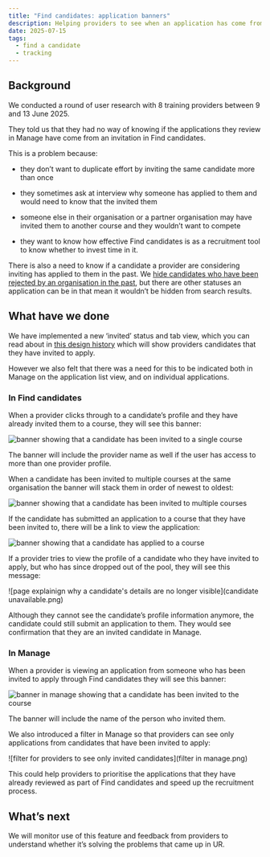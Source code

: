 ```yaml
---
title: "Find candidates: application banners"
description: Helping providers to see when an application has come from an invited candidate
date: 2025-07-15
tags:
  - find a candidate
  - tracking
---
```


## Background

We conducted a round of user research with 8 training providers between 9 and 13 June 2025.

They told us that they had no way of knowing if the applications they review in Manage have come from an invitation in Find candidates.

This is a problem because:

* they don’t want to duplicate effort by inviting the same candidate more than once

* they sometimes ask at interview why someone has applied to them and would need to know that the invited them

* someone else in their organisation or a partner organisation may have invited them to another course and they wouldn’t want to compete

* they want to know how effective Find candidates is as a recruitment tool to know whether to invest time in it.

There is also a need to know if a candidate a provider are considering inviting has applied to them in the past. We [hide candidates who have been rejected by an organisation in the past](https://becoming-a-teacher.design-history.education.gov.uk/manage-teacher-training-applications/find-candidates-statuses/#rejected-candidates), but there are other statuses an application can be in that mean it wouldn’t be hidden from search results.

## What have we done

We have implemented a new ‘invited’ status and tab view, which you can read about in [this design history](https://becoming-a-teacher.design-history.education.gov.uk/manage-teacher-training-applications/find-candidates-statuses/) which will show providers candidates that they have invited to apply.

However we also felt that there was a need for this to be indicated both in Manage on the application list view, and on individual applications.

### In Find candidates

When a provider clicks through to a candidate’s profile and they have already invited them to a course, they will see this banner:

![banner showing that a candidate has been invited to a single course](banner1.png)

The banner will include the provider name as well if the user has access to more than one provider profile.

When a candidate has been invited to multiple courses at the same organisation the banner will stack them in order of newest to oldest:

![banner showing that a candidate has been invited to multiple courses](banner2.png)

If the candidate has submitted an application to a course that they have been invited to, there will be a link to view the application:

![banner showing that a candidate has applied to a course](banner3.png)

If a provider tries to view the profile of a candidate who they have invited to apply, but who has since dropped out of the pool, they will see this message:

![page explainign why a candidate's details are no longer visible](candidate unavailable.png)

Although they cannot see the candidate’s profile information anymore, the candidate could still submit an application to them. They would see confirmation that they are an invited candidate in Manage.

### In Manage

When a provider is viewing an application from someone who has been invited to apply through Find candidates they will see this banner:

![banner in manage showing that a candidate has been invited to the course](banner4.png)

The banner will include the name of the person who invited them.

We also introduced a filter in Manage so that providers can see only applications from candidates that have been invited to apply:

![filter for providers to see only invited candidates](filter in manage.png)

This could help providers to prioritise the applications that they have already reviewed as part of Find candidates and speed up the recruitment process.

## What’s next

We will monitor use of this feature and feedback from providers to understand whether it’s solving the problems that came up in UR.
